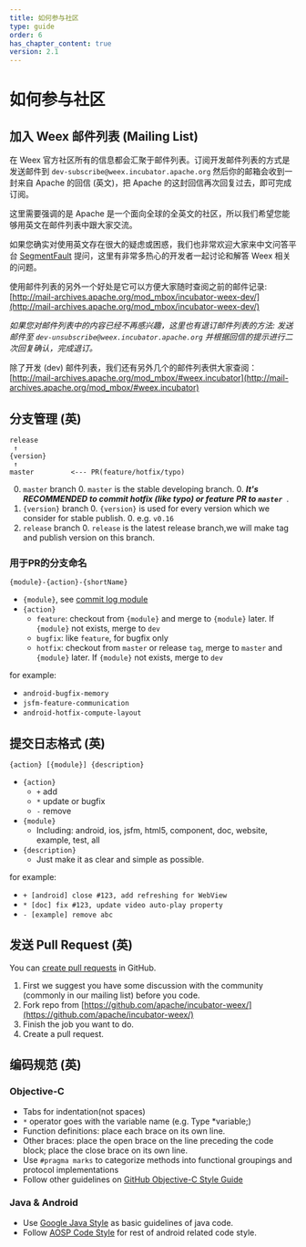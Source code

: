 ```yaml
---
title: 如何参与社区
type: guide
order: 6
has_chapter_content: true
version: 2.1
---
```


# 如何参与社区

## 加入 Weex 邮件列表 (Mailing List)

在 Weex 官方社区所有的信息都会汇聚于邮件列表。订阅开发邮件列表的方式是发送邮件到 `dev-subscribe@weex.incubator.apache.org` 然后你的邮箱会收到一封来自 Apache 的回信 (英文)，把 Apache 的这封回信再次回复过去，即可完成订阅。

这里需要强调的是 Apache 是一个面向全球的全英文的社区，所以我们希望您能够用英文在邮件列表中跟大家交流。

如果您确实对使用英文存在很大的疑虑或困惑，我们也非常欢迎大家来中文问答平台 [SegmentFault](https://segmentfault.com/t/weex) 提问，这里有非常多热心的开发者一起讨论和解答 Weex 相关的问题。

使用邮件列表的另外一个好处是它可以方便大家随时查阅之前的邮件记录: [http://mail-archives.apache.org/mod_mbox/incubator-weex-dev/](http://mail-archives.apache.org/mod_mbox/incubator-weex-dev/)

*如果您对邮件列表中的内容已经不再感兴趣，这里也有退订邮件列表的方法: 发送邮件至 `dev-unsubscribe@weex.incubator.apache.org` 并根据回信的提示进行二次回复确认，完成退订。*

除了开发 (dev) 邮件列表，我们还有另外几个的邮件列表供大家查阅：[http://mail-archives.apache.org/mod_mbox/#weex.incubator](http://mail-archives.apache.org/mod_mbox/#weex.incubator)

## 分支管理 (英)

```
release
 ↑
{version}
 ↑
master         <--- PR(feature/hotfix/typo)
```

0. `master` branch
    0. `master` is the stable developing branch.
    0. ***It's RECOMMENDED to commit hotfix (like typo) or feature PR to `master `***.
0. `{version}` branch
    0. `{version}` is used for every version which we consider for stable publish.
    0. e.g. `v0.16`
0. `release` branch
    0. `release` is the latest release branch,we will make tag and publish version on this branch.

### 用于PR的分支命名


```
{module}-{action}-{shortName}
```

* `{module}`, see [commit log module](#commit-log)
* `{action}`
    * `feature`: checkout from `{module}` and merge to `{module}` later. If `{module}` not exists, merge to `dev`
    * `bugfix`: like `feature`, for bugfix only
    * `hotfix`: checkout from `master` or release `tag`, merge to `master` and `{module}` later. If `{module}` not exists, merge to `dev`

for example:

* `android-bugfix-memory`
* `jsfm-feature-communication`
* `android-hotfix-compute-layout`

## 提交日志格式 (英)

```
{action} [{module}] {description}
```

* `{action}`
    * `+` add
    * `*` update or bugfix
    * `-` remove
* `{module}`
    * Including: android, ios, jsfm, html5, component, doc, website, example, test, all 
* `{description}`
    * Just make it as clear and simple as possible.

for example:

* `+ [android] close #123, add refreshing for WebView`
* `* [doc] fix #123, update video auto-play property`
* `- [example] remove abc`

## 发送 Pull Request (英)

You can [create pull requests](https://github.com/apache/incubator-weex/compare) in GitHub.

1. First we suggest you have some discussion with the community (commonly in our mailing list) before you code.
2. Fork repo from [https://github.com/apache/incubator-weex/](https://github.com/apache/incubator-weex/)
3. Finish the job you want to do.
4. Create a pull request.

## 编码规范 (英)

### Objective-C

* Tabs for indentation(not spaces)
* `*` operator goes with the variable name (e.g. Type *variable;)
* Function definitions: place each brace on its own line.
* Other braces: place the open brace on the line preceding the code block; place the close brace on its own line.
* Use `#pragma marks` to categorize methods into functional groupings and protocol implementations
* Follow other guidelines on [GitHub Objective-C Style Guide](https://github.com/github/objective-c-style-guide)

### Java & Android 

* Use [Google Java Style](https://google.github.io/styleguide/javaguide.html) as basic guidelines of java code.
* Follow [AOSP Code Style](https://source.android.com/source/code-style.html) for rest of android related code style.
